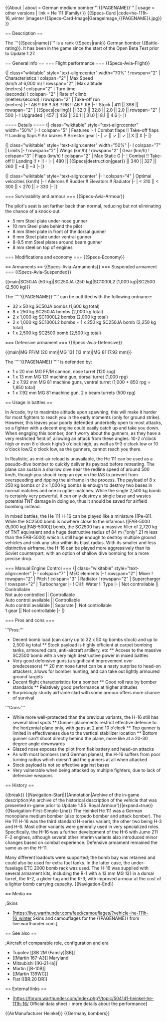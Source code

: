 {{About
| about = German medium bomber '''{{PAGENAME}}'''
| usage = other versions
| link = He 111 (Family)
}}
{{Specs-Card
|code=he-111h-16_winter
|images={{Specs-Card-Image|GarageImage_{{PAGENAME}}.jpg}}
}}

== Description ==

<!-- ''In the description, the first part should be about the history of and the creation and combat usage of the aircraft, as well as its key features. In the second part, tell the reader about the aircraft in the game. Insert a screenshot of the vehicle, so that if the novice player does not remember the vehicle by name, he will immediately understand what kind of vehicle the article is talking about.'' -->

The '''{{Specs|name}}''' is a rank {{Specs|rank}} German bomber {{Battle-rating}}. It has been in the game since the start of the Open Beta Test prior to Update 1.27.

== General info ==
=== Flight performance ===
{{Specs-Avia-Flight}}

<!-- ''Describe how the aircraft behaves in the air. Speed, manoeuvrability, acceleration and allowable loads - these are the most important characteristics of the vehicle.'' -->

{| class="wikitable" style="text-align:center" width="70%"
! rowspan="2" | Characteristics
! colspan="2" | Max Speed<br>(km/h at 6,000 m)
! rowspan="2" | Max altitude<br>(metres)
! colspan="2" | Turn time<br>(seconds)
! colspan="2" | Rate of climb<br>(metres/second)
! rowspan="2" | Take-off run<br>(metres)
|-
! AB !! RB !! AB !! RB !! AB !! RB
|-
! Stock
| 411 || 398 || rowspan="2" | {{Specs|ceiling}} || 32.0 || 32.8 || 2.0 || 2.0 || rowspan="2" | 500
|-
! Upgraded
| 457 || 432 || 30.1 || 31.0 || 8.1 || 4.6
|-
|}

==== Details ====
{| class="wikitable" style="text-align:center" width="50%"
|-
! colspan="5" | Features
|-
! Combat flaps !! Take-off flaps !! Landing flaps !! Air brakes !! Arrestor gear
|-
| ✓ || ✓ || ✓ || X || X <!-- ✓ -->
|-
|}

{| class="wikitable" style="text-align:center" width="50%"
|-
! colspan="7" | Limits
|-
! rowspan="2" | Wings (km/h)
! rowspan="2" | Gear (km/h)
! colspan="3" | Flaps (km/h)
! colspan="2" | Max Static G
|-
! Combat !! Take-off !! Landing !! + !! -
|-
| 480 <!-- {{Specs|destruction|body}} --> || {{Specs|destruction|gear}} || 340 || 327 || 260 || ~4 || ~3
|-
|}

{| class="wikitable" style="text-align:center"
|-
! colspan="4" | Optimal velocities (km/h)
|-
! Ailerons !! Rudder !! Elevators !! Radiator
|-
| < 310 || < 300 || < 270 || > 330
|-
|}

=== Survivability and armour ===
{{Specs-Avia-Armour}}

<!-- ''Examine the survivability of the aircraft. Note how vulnerable the structure is and how secure the pilot is, whether the fuel tanks are armoured, etc. Describe the armour, if there is any, and also mention the vulnerability of other critical aircraft systems.'' -->

The pilot's seat is set farther back than normal, reducing but not eliminating the chance of a knock-out.

- 5 mm Steel plate under nose gunner
- 10 mm Steel plate behind the pilot
- 8 mm Steel plate in front of the dorsal gunner
- 6 mm Steel plate under ventral gunner
- 8-8.5 mm Steel plates around beam gunner
- 8 mm steel on top of engines

=== Modifications and economy ===
{{Specs-Economy}}

== Armaments ==
{{Specs-Avia-Armaments}}
=== Suspended armament ===
{{Specs-Avia-Suspended}}

<!-- ''Describe the aircraft's suspended armament: additional cannons under the wings, bombs, rockets and torpedoes. This section is especially important for bombers and attackers. If there is no suspended weaponry remove this subsection.'' -->

{{main|SC50JA (50 kg)|SC250JA (250 kg)|SC1000L2 (1,000 kg)|SC2500 (2,500 kg)}}

The '''''{{PAGENAME}}''''' can be outfitted with the following ordnance:

- 32 x 50 kg SC50JA bombs (1,600 kg total)
- 8 x 250 kg SC250JA bombs (2,000 kg total)
- 2 x 1,000 kg SC1000L2 bombs (2,000 kg total)
- 2 x 1,000 kg SC1000L2 bombs + 1 x 250 kg SC250JA bomb (2,250 kg total)
- 1 x 2,500 kg SC2500 bomb (2,500 kg total)

=== Defensive armament ===
{{Specs-Avia-Defensive}}

<!-- ''Defensive armament with turret machine guns or cannons, crewed by gunners. Examine the number of gunners and what belts or drums are better to use. If defensive weaponry is not available, remove this subsection.'' -->

{{main|MG FF/M (20 mm)|MG 131 (13 mm)|MG 81 (7.92 mm)}}

The '''''{{PAGENAME}}''''' is defended by:

- 1 x 20 mm MG FF/M cannon, nose turret (120 rpg)
- 1 x 13 mm MG 131 machine gun, dorsal turret (1,000 rpg)
- 2 x 7.92 mm MG 81 machine guns, ventral turret (1,000 + 850 rpg = 1,850 total)
- 1 x 7.92 mm MG 81 machine gun, 2 x beam turrets (500 rpg)

== Usage in battles ==

<!-- ''Describe the tactics of playing in the aircraft, the features of using aircraft in a team and advice on tactics. Refrain from creating a "guide" - do not impose a single point of view, but instead, give the reader food for thought. Examine the most dangerous enemies and give recommendations on fighting them. If necessary, note the specifics of the game in different modes (AB, RB, SB).'' -->

In Arcade, try to maximize altitude upon spawning; this will make it harder for most fighters to reach you in the early moments (only for ground strike). However, this leaves your poorly defended underbelly open to most attacks, so a fighter with a decent engine could easily catch up and take you down. When engaging this bomber, don't worry about the gunners, as they have a very restricted field of, allowing an attack from these angles: 10-2 o'clock high or even 8 o'clock high/5 o'clock high, as well as 9-3 o'clock low or 10 o'clock low/2 o'clock low, as the gunners, cannot reach you there.

In Realistic, as mid-air reload is unavailable, the He 111 can be used as a pseudo-dive bomber to quickly deliver its payload before retreating. The plane can sustain a shallow dive near the redline speed of around 500 km/h, though you should keep an eye on the IAS to prevent from overspeeding and ripping the airframe in the process. The payload of 8 x 250 kg bombs or 2 x 1,000 kg bombs is enough to destroy two bases in normal matches and one in uptier matches. While the single 2,500 kg bomb is certainly very powerful, it can only destroy a single base and wastes potential TNT damage in doing so, thus it should be saved for airfield bombing instead.

In mixed battles, the He 111 H-16 can be played like a miniature [[Pe-8]]. While the SC2500 bomb is nowhere close to the infamous [[FAB-5000 (5,000 kg)|FAB-5000]] bomb, the SC2500 has a massive filler of 2,720 kg of TNT equivalent and a huge destructive radius of 84 m ("only" 21 m less than the FAB-5000) which is still huge enough to destroy multiple ground vehicles and sink any ship within its blast radius. With its smaller and less distinctive airframe, the H-16 can be played more aggressively than its Soviet counterpart, with an option of shallow dive bombing for a more precise drop.

=== Manual Engine Control ===
{| class="wikitable" style="text-align:center"
|-
! colspan="7" | MEC elements
|-
! rowspan="2" | Mixer
! rowspan="2" | Pitch
! colspan="3" | Radiator
! rowspan="2" | Supercharger
! rowspan="2" | Turbocharger
|-
! Oil !! Water !! Type
|-
| Not controllable || Controllable<br>Not auto controlled || Controllable<br>Auto control available || Controllable<br>Auto control available || Separate || Not controllable<br>1 gear || Not controllable
|-
|}

=== Pros and cons ===

<!-- ''Summarise and briefly evaluate the vehicle in terms of its characteristics and combat effectiveness. Mark its pros and cons in the bulleted list. Try not to use more than 6 points for each of the characteristics. Avoid using categorical definitions such as "bad", "good" and the like - use substitutions with softer forms such as "inadequate" and "effective".'' -->

'''Pros:'''

- Decent bomb load (can carry up to 32 x 50 kg bombs stock) and up to 2,500 kg total
  ** Stock payload is highly efficient at carpet bombing tanks, armoured cars, anti-aircraft artillery, etc
  ** Access to the massive SC2500 bomb with a very high destructive power in mixed battles
- Very good defensive guns (a significant improvement over predecessors)
  \*\* 20 mm nose turret can be a nasty surprise to head-on attackers, allows for bomber hunting, and can take out lightly armoured ground targets
- Decent flight characteristics for a bomber
  ** Good roll rate by bomber standards
  ** Relatively good performance at higher altitudes
- Surprisingly sturdy airframe clad with some armour offers more chance of survival

'''Cons:'''

- While more well-protected than the previous variants, the H-16 still has several blind spots
  ** Gunner placements restrict effective defence to the horizontal plane only, with gaps at 2 and 10 o'clock
  ** Top gunner is limited in effectiveness due to the vertical stabilizer location
  \*\* Bottom gunner can't shoot directly behind the plane, more like at a 20-30 degree angle downwards
- Glazed nose exposes the pilot from flak battery and head-on attacks
- As with most bombers (and German planes), the H-16 suffers from poor turning radius which doesn't aid the gunners at all when attacked
- Stock payload is not so effective against bases
- Very vulnerable when being attacked by multiple fighters, due to lack of defensive weapons

== History ==

<!-- ''Describe the history of the creation and combat usage of the aircraft in more detail than in the introduction. If the historical reference turns out to be too long, take it to a separate article, taking a link to the article about the vehicle and adding a block "/History" (example: <nowiki>https://wiki.warthunder.com/(Vehicle-name)/History</nowiki>) and add a link to it here using the <code>main</code> template. Be sure to reference text and sources by using <code><nowiki><ref></ref></nowiki></code>, as well as adding them at the end of the article with <code><nowiki><references /></nowiki></code>. This section may also include the vehicle's dev blog entry (if applicable) and the in-game encyclopedia description (under <code><nowiki>=== In-game description ===</nowiki></code>, also if applicable).'' -->

{{break}}
{{Navigation-Start|{{Annotation|Archive of the in-game description|An archive of the historical description of the vehicle that was presented in-game prior to Update 1.55 'Royal Armour'}}|expand=true}}
{{Navigation-First-Simple-Line}}
The Heinkel He 111 was a German monoplane medium bomber (also torpedo bomber and attack bomber). The He 111 H-16 was the third standard H-series variant, the other two being H-3 and H-6. Most other variants were generally used in very specialized roles. Specifically, the H-16 was a further development of the H-6 with Jumo 211 F-2 engines, although several other interim variants also introduced minor changes based on combat experience. Defensive armament remained the same as on the H-11.

Many different loadouts were supported; the bomb bay was retained and could also be used for extra fuel tanks. In the latter case, the under-fuselage ETC 2000 bomb rack was used. The H-16 was supplied with several armament kits, including the R-1 with a 13 mm MG 131 in a dorsal turret, the R-2, a glider tug and the R-3, with improved armour at the cost of a lighter bomb carrying capacity.
{{Navigation-End}}

== Media ==

<!-- ''Excellent additions to the article would be video guides, screenshots from the game, and photos.'' -->

;Skins

- [https://live.warthunder.com/feed/camouflages/?vehicle=he-111h-16_winter Skins and camouflages for the {{PAGENAME}} from live.warthunder.com.]

== See also ==

<!-- ''Links to the articles on the War Thunder Wiki that you think will be useful for the reader, for example:''
* ''reference to the series of the aircraft;''
* ''links to approximate analogues of other nations and research trees.'' -->

;Aircraft of comparable role, configuration and era

- Tupolev [[SB 2M (Family)|SB]]
- [[Martin 167-A3]] Maryland
- Mitsubishi [[Ki-21-Ia]]
- Martin [[B-10B]]
- [[Martin 139WC]]
- Fiat [[BR.20 DR]]

== External links ==

<!-- ''Paste links to sources and external resources, such as:''
* ''topic on the official game forum;''
* ''other literature.'' -->

- [https://forum.warthunder.com/index.php?/topic/504141-heinkel-he-111h-16/ Official data sheet - more details about the performance]

{{AirManufacturer Heinkel}}
{{Germany bombers}}
